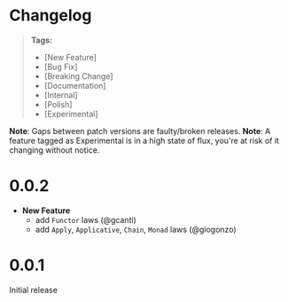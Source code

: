 # Changelog

> **Tags:**
>
> - [New Feature]
> - [Bug Fix]
> - [Breaking Change]
> - [Documentation]
> - [Internal]
> - [Polish]
> - [Experimental]

**Note**: Gaps between patch versions are faulty/broken releases.
**Note**: A feature tagged as Experimental is in a high state of flux, you're at risk of it changing without notice.

# 0.0.2

- **New Feature**
  - add `Functor` laws (@gcanti)
  - add `Apply`, `Applicative`, `Chain`, `Monad` laws (@giogonzo)

# 0.0.1

Initial release
